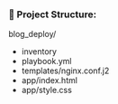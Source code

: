 ### 📁 Project Structure:

blog_deploy/
- inventory
- playbook.yml
- templates/nginx.conf.j2
- app/index.html
- app/style.css
